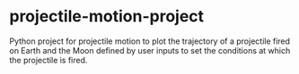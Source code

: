 # projectile-motion-project
Python project for projectile motion to plot the trajectory of a projectile fired on Earth and the Moon defined by user inputs to set the conditions at which the projectile is fired.

